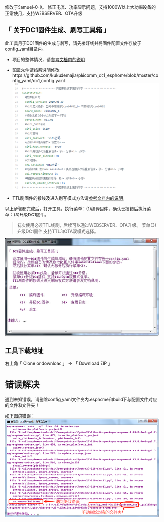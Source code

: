 修改于Samuel-0-0。
修正电流、功率显示问题，支持1000W以上大功率设备的正常使用，支持WEBSERVER、OTA升级

## 「 关于DC1固件生成、刷写工具箱 」

此工具用于DC1固件的生成与刷写，请先接好线并将固件配置文件存放于config_yaml目录内。

- 项目的整体情况，请[参考文档内的说明](https://github.com/Samuel-0-0/phicomm_dc1-esphome)
- 配置文件请按照说明修改https://github.com/kukudemajia/phicomm_dc1_esphome/blob/master/config_yaml/dc1_config.yaml
![image](https://github.com/kukudemajia/phicomm_dc1_esphome/blob/master/esphome_config.png?raw=true)

- TTL刷固件的接线及进入刷写模式方法请[参考文档内的说明](https://github.com/Samuel-0-0/phicomm_dc1-esphome/blob/master/cookbook)。


以上步骤都完成后，打开工具，执行菜单：(1)编译固件，确认无报错后执行菜单：(3)升级DC1固件。

> 初次使用必须TTL线刷，后续可以通过WEBSERVER、OTA升级。
> 菜单(3)升级DC1固件 支持TTL和OTA双模式选择。

![image](https://github.com/kukudemajia/phicomm_dc1_esphome/blob/master/%E5%B7%A5%E5%85%B7%E7%95%8C%E9%9D%A2%E6%88%AA%E5%9B%BE.jpg?raw=true)


## 工具下载地址

右上角「 Clone or download 」  →  「 Download  ZIP 」


# 错误解决
遇到未知错误，请删除config_yaml文件夹内.esphome和build下与配置文件对应的文件和文件夹！

如下图的错误：
![image](https://github.com/kukudemajia/phicomm_dc1_esphome/blob/master/%E7%BC%96%E8%AF%91%E9%94%99%E8%AF%AF%E8%AF%B4%E6%98%8E.png?raw=true)
